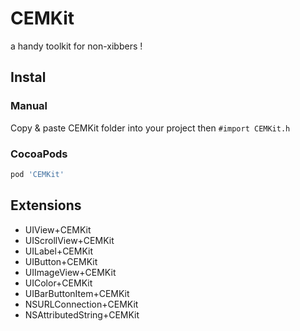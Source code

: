 CEMKit
======

a handy toolkit for non-xibbers !

Instal
------

### Manual

Copy & paste CEMKit folder into your project
then `#import CEMKit.h`

### CocoaPods

``` ruby
pod 'CEMKit'
```

Extensions
----------

* UIView+CEMKit
* UIScrollView+CEMKit
* UILabel+CEMKit
* UIButton+CEMKit
* UIImageView+CEMKit
* UIColor+CEMKit
* UIBarButtonItem+CEMKit
* NSURLConnection+CEMKit
* NSAttributedString+CEMKit